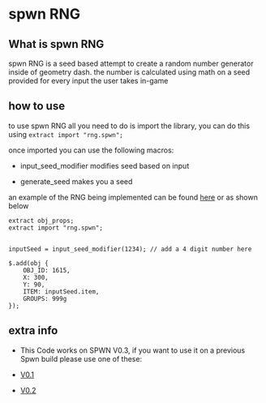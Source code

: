 # spwn RNG

## What is spwn RNG
 
spwn RNG is a seed based attempt to create a random number generator inside of geometry dash. the number is calculated using math on a seed provided for every input the user takes in-game

## how to use

to use spwn RNG all you need to do is import the library, you can do this using `extract import "rng.spwn";`

once imported you can use the following macros:

- input_seed_modifier
    modifies seed based on input

- generate_seed
    makes you a seed


an example of the RNG being implemented can be found [here](https://github.com/Wyliemaster/spwn-rng/blob/main/test.spwn) or as shown below

```spwn
extract obj_props;
extract import "rng.spwn";


inputSeed = input_seed_modifier(1234); // add a 4 digit number here

$.add(obj {
    OBJ_ID: 1615,
    X: 300,
    Y: 90,
    ITEM: inputSeed.item,
    GROUPS: 999g
});
```

## extra info

- This Code works on SPWN V0.3, if you want to use it on a previous Spwn build please use one of these: 

- [V0.1](https://github.com/Wyliemaster/spwn-rng/commit/538b340a827cd8c3d8b1274f41501b9c3b909e00)
- [V0.2](https://github.com/Wyliemaster/spwn-rng/commit/538b340a827cd8c3d8b1274f41501b9c3b909e00)